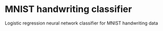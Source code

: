 # MNIST handwriting classifier
Logistic regression neural network classifier for MNIST handwriting data

